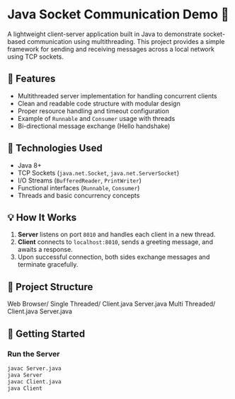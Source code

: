 # Java Socket Communication Demo 🚀

A lightweight client-server application built in Java to demonstrate socket-based communication using multithreading. This project provides a simple framework for sending and receiving messages across a local network using TCP sockets.

## 📌 Features

- Multithreaded server implementation for handling concurrent clients
- Clean and readable code structure with modular design
- Proper resource handling and timeout configuration
- Example of `Runnable` and `Consumer` usage with threads
- Bi-directional message exchange (Hello handshake)

## 🧠 Technologies Used

- Java 8+
- TCP Sockets (`java.net.Socket`, `java.net.ServerSocket`)
- I/O Streams (`BufferedReader`, `PrintWriter`)
- Functional interfaces (`Runnable`, `Consumer`)
- Threads and basic concurrency concepts

## 💡 How It Works

1. **Server** listens on port `8010` and handles each client in a new thread.
2. **Client** connects to `localhost:8010`, sends a greeting message, and awaits a response.
3. Upon successful connection, both sides exchange messages and terminate gracefully.

## 📂 Project Structure
  Web Browser/
      Single Threaded/
          Client.java
          Server.java
      Multi Threaded/
          Client.java
          Server.java

## 🚦 Getting Started

### Run the Server

```bash
javac Server.java
java Server
javac Client.java
java Client
